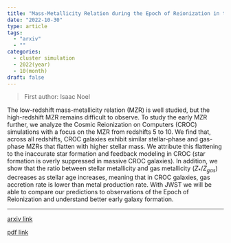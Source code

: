 ```yaml
---
title: "Mass-Metallicity Relation during the Epoch of Reionization in the CROC Simulations"
date: "2022-10-30"
type: article
tags:
  - "arxiv"
  - ""
categories:
  - cluster simulation
  - 2022(year)
  - 10(month)
draft: false
---
```


> First author: Isaac Noel

 The low-redshift mass-metallicity relation (MZR) is well studied, but the
high-redshift MZR remains difficult to observe. To study the early MZR further,
we analyze the Cosmic Reionization on Computers (CROC) simulations with a focus
on the MZR from redshifts 5 to 10. We find that, across all redshifts, CROC
galaxies exhibit similar stellar-phase and gas-phase MZRs that flatten with
higher stellar mass. We attribute this flattening to the inaccurate star
formation and feedback modeling in CROC (star formation is overly suppressed in
massive CROC galaxies). In addition, we show that the ratio between stellar
metallicity and gas metallicity ($Z_*/Z_{gas}$) decreases as stellar age
increases, meaning that in CROC galaxies, gas accretion rate is lower than
metal production rate. With JWST we will be able to compare our predictions to
observations of the Epoch of Reionization and understand better early galaxy
formation.

---
[arxiv link](http://arxiv.org/abs/2210.16750v1)

[pdf link](http://arxiv.org/pdf/2210.16750v1)